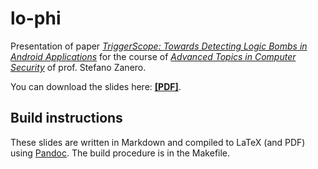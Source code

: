 # lo-phi
Presentation of paper *[TriggerScope: Towards Detecting Logic Bombs in Android Applications](https://www.cs.ucsb.edu/~vigna/publications/2016_SP_Triggerscope.pdf)*
for the course of *[Advanced Topics in Computer Security](https://www11.ceda.polimi.it/manifestidott/manifestidott/controller/MainPublic.do?evn_dettaglioinsegnamento=evento&aa=2015&k_corso_la=1380&lang=IT&caricaOffertaComune=true&c_insegn=098886&jaf_currentWFID=main)* of prof. Stefano Zanero.

You can download the slides here: **[[PDF]](https://github.com/pietrodn/triggerscope/blob/master/slide.pdf)**.

## Build instructions

These slides are written in Markdown and compiled to LaTeX (and PDF) using [Pandoc](http://pandoc.org).
The build procedure is in the Makefile.
